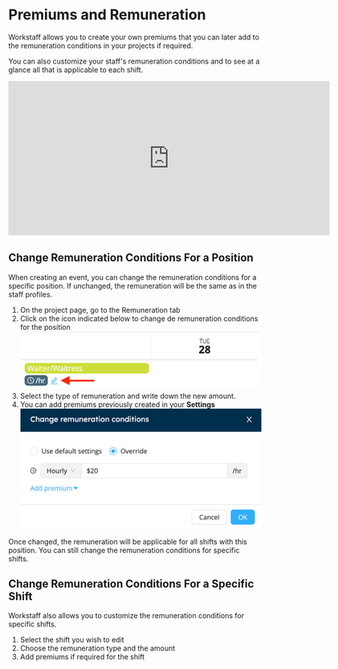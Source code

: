 

# Premiums and Remuneration

Workstaff allows you to create your own premiums that you can later add to the remuneration conditions in your projects if required.

You can also customize your staff's remuneration conditions and to see at a glance all that is applicable to each shift.

<iframe width="640" height="307" src="https://www.loom.com/embed/97d66f48255149d599ba3d3a0ad6e409" frameborder="0" webkitallowfullscreen mozallowfullscreen allowfullscreen></iframe>

## Change Remuneration Conditions For a Position
When creating an event, you can change the remuneration conditions for a specific position. If unchanged, the remuneration will be the same as in the staff profiles.
1. On the project page, go to the Remuneration tab
2. Click on the icon indicated below to change de remuneration conditions for the position
   ![position_remuneration.png](Images/position_remuneration.png)
3. Select the type of remuneration and write down the new amount. 
4. You can add premiums previously created in your **Settings**
   ![img_1.png](Images/img_1.png)

Once changed, the remuneration will be applicable for all shifts with this position. You can still change the remuneration conditions for specific shifts. 

## Change Remuneration Conditions For a Specific Shift
Workstaff also allows you to customize the remuneration conditions for specific shifts.

1. Select the shift you wish to edit
2. Choose the remuneration type and the amount
3. Add premiums if required for the shift
